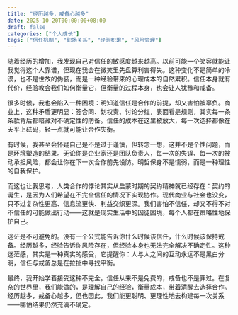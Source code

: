 ```yaml
---
title: "经历越多，戒备心越多"
date: 2025-10-20T00:00:00+08:00
draft: false
categories: ["个人成长"]
tags: ["信任机制", "职场关系", "经验积累", "风险管理"]
---
```


随着经历的增加，我发现自己对信任的敏感度越来越高。以前可能一个笑容就能让我觉得这个人靠谱，但现在我会在微笑里先盘算利害得失。这种变化不是简单的冷漠，也不是世故的伪装，而是一种经验带来的心理成本的自然累积。信任本身就有代价，经验教会我们如何衡量它，但衡量的过程本身，也会让人犹豫和戒备。

很多时候，我也会陷入一种困境：明知道信任是合作的前提，却又害怕被辜负。商业上，这种矛盾更明显：签合同、划权责、讨论分红，表面看是规则，其实每一条条款背后都暗藏对不确定性的防备。信任的成本在这里被放大，每一次选择都像在天平上砝码，轻一点就可能让合作失衡。

有时候，我甚至会怀疑自己是不是过于谨慎，但转念一想，这并不是个性问题，而是环境塑造的结果。无论你是企业家还是团队负责人，每一次的失误、每一次的被动承担风险，都会让你在下一次合作前先设防。明哲保身不是懦弱，而是一种理性的自我保护。

而这也让我思考，人类合作的悖论其实从启蒙时期的契约精神就已经存在：契约的诞生，是因为人们希望在不完全信任的情况下实现协作。现代商业与社会也没变，只不过复杂性更高、信息流更快、利益交织更深。我们害怕不信任，却又不得不对不信任的可能做出行动——这就是现实生活中的囚徒困境，每个人都在策略性地保护自己。

迷茫是不可避免的。没有一个公式能告诉你什么时候该信任，什么时候该保持戒备。经历越多，经验告诉你风险存在，但经验本身也无法完全解决不确定性。这种迷茫感，其实是一种真实的感受，它提醒你：人与人之间的互动永远不是黑白分明，信任与戒备总是在拉扯中寻找平衡。

最终，我开始学着接受这种不完全。信任从来不是免费的，戒备也不是罪过。在复杂的世界里，我们能做的，是理解自己的经验，衡量成本，带着清醒去选择合作。经历越多，戒备心越多，但也因此，我们能更聪明、更理性地去构建每一次关系——哪怕结果仍然充满不确定。